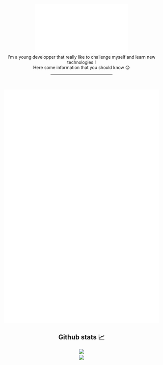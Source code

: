 <div align="center">
    <img src="presentation.svg">
</div>

<div align="center">
I'm a young developper that really like to challenge myself and learn new technologies !
<br>
Here some information that you should know  😊
<hr width=40%>
</div>
<br/><br/>
<div align="center">
    <img src="description21.svg">
</div>

<div align="center">
    <h2> Github stats 📈</h2>
    <img src="https://github-readme-stats.vercel.app/api?username=ricm55&show_icons=true&theme=dark" />
    <br/>
    <img src="https://github-readme-stats.vercel.app/api/top-langs/?username=ricm55&theme=dark" />
</div>

